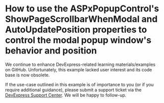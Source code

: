 
# How to use the ASPxPopupControl's ShowPageScrollbarWhenModal and AutoUpdatePosition properties to control the modal popup window's behavior and position

We continue to enhance DevExpress-related learning materials/examples on GitHub. Unfortunately, this example lacked user interest and its code base is now obsolete.

If the use-case outlined in this example is of importance to you (or if you require additional guidance), please submit a support ticket via the [DevExpress Support Center](https://supportcenter.devexpress.com/ticket/create?followUpTo=E1080). We will be happy to follow-up.